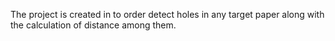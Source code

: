 The project is created in to order detect holes in any target paper along with the calculation of distance among them.
